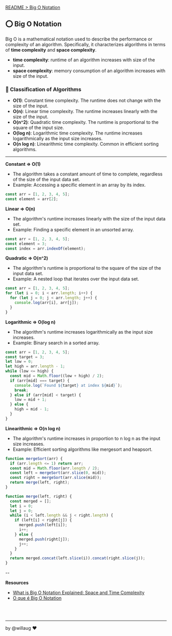 [README > Big O Notation](../README.md)

## ⭕ Big O Notation

Big O is a mathematical notation used to describe the performance or complexity of an algorithm. Specifically, it characterizes algorithms in terms of **time complexity** and **space complexity**.

- **time complexity**: runtime of an algorithm increases with size of the input.
- **space complexity**: memory consumption of an algorithm increases with size of the input.

### 📰 Classification of Algorithms
- **O(1)**: Constant time complexity. The runtime does not change with the size of the input.
- **O(n)**: Linear time complexity. The runtime increases linearly with the size of the input.
- **O(n^2)**: Quadratic time complexity. The runtime is proportional to the square of the input size.
- **O(log n)**: Logarithmic time complexity. The runtime increases logarithmically as the input size increases.
- **O(n log n)**: Linearithmic time complexity. Common in efficient sorting algorithms.

---

 **Constant => O(1)**
- The algorithm takes a constant amount of time to complete, regardless of the size of the input data set.
- Example: Accessing a specific element in an array by its index.

```js
const arr = [1, 2, 3, 4, 5];
const element = arr[2];
```

**Linear => O(n)**
- The algorithm's runtime increases linearly with the size of the input data set.
- Example: Finding a specific element in an unsorted array.

```js
const arr = [1, 2, 3, 4, 5];
const element = 3;
const index = arr.indexOf(element);
```

**Quadratic => O(n^2)**
- The algorithm's runtime is proportional to the square of the size of the input data set.
- Example: A nested loop that iterates over the input data set.

```js
const arr = [1, 2, 3, 4, 5];
for (let i = 0; i < arr.length; i++) {
  for (let j = 0; j < arr.length; j++) {
    console.log(arr[i], arr[j]);
  }
}
```

**Logarithmic => O(log n)**
- The algorithm's runtime increases logarithmically as the input size increases.
- Example: Binary search in a sorted array.

```js
const arr = [1, 2, 3, 4, 5];
const target = 3;
let low = 0;
let high = arr.length - 1;
while (low <= high) {
  const mid = Math.floor((low + high) / 2);
  if (arr[mid] === target) {
    console.log(`Found ${target} at index ${mid}`);
    break;
  } else if (arr[mid] < target) {
    low = mid + 1;
  } else {
    high = mid - 1;
  }
}
```

**Linearithmic => O(n log n)**
- The algorithm's runtime increases in proportion to n log n as the input size increases.
- Example: Efficient sorting algorithms like mergesort and heapsort.

```js
function mergeSort(arr) {
  if (arr.length <= 1) return arr;
  const mid = Math.floor(arr.length / 2);
  const left = mergeSort(arr.slice(0, mid));
  const right = mergeSort(arr.slice(mid));
  return merge(left, right);
}

function merge(left, right) {
  const merged = [];
  let i = 0;
  let j = 0;
  while (i < left.length && j < right.length) {
    if (left[i] < right[j]) {
      merged.push(left[i]);
      i++;
    } else {
      merged.push(right[j]);
      j++;
    }
  }
  return merged.concat(left.slice(i)).concat(right.slice(j));
}
```

--

**Resources**
- [What is Big O Notation Explained: Space and Time Complexity](https://www.freecodecamp.org/news/big-o-notation-why-it-matters-and-why-it-doesnt-1674cfa8a23c/)
- [O que é Big O Notation](https://medium.com/linkapi-solutions/o-que-%C3%A9-big-o-notation-32f171e4a045)


<br>
<br>


---

by @willaug ❤️
